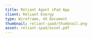 ```yaml
---
title: Reliant Agent iPad App
client: Reliant Energy
type: Wireframe, UX Document
thumbnail: reliant-ipad/thumbnail.png
asset: reliant-ipad/asset.pdf
---
```

